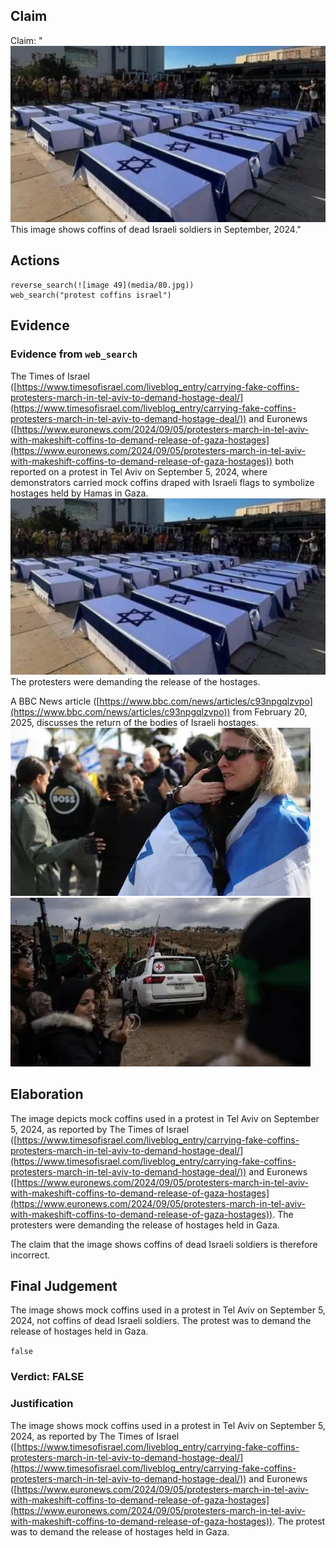## Claim
Claim: "![image 49](media/80.jpg) This image shows coffins of dead Israeli soldiers in September, 2024."

## Actions
```
reverse_search(![image 49](media/80.jpg))
web_search("protest coffins israel")
```

## Evidence
### Evidence from `web_search`
The Times of Israel ([https://www.timesofisrael.com/liveblog_entry/carrying-fake-coffins-protesters-march-in-tel-aviv-to-demand-hostage-deal/](https://www.timesofisrael.com/liveblog_entry/carrying-fake-coffins-protesters-march-in-tel-aviv-to-demand-hostage-deal/)) and Euronews ([https://www.euronews.com/2024/09/05/protesters-march-in-tel-aviv-with-makeshift-coffins-to-demand-release-of-gaza-hostages](https://www.euronews.com/2024/09/05/protesters-march-in-tel-aviv-with-makeshift-coffins-to-demand-release-of-gaza-hostages)) both reported on a protest in Tel Aviv on September 5, 2024, where demonstrators carried mock coffins draped with Israeli flags to symbolize hostages held by Hamas in Gaza. ![image 49](media/80.jpg) The protesters were demanding the release of the hostages.

A BBC News article ([https://www.bbc.com/news/articles/c93npgqlzvpo](https://www.bbc.com/news/articles/c93npgqlzvpo)) from February 20, 2025, discusses the return of the bodies of Israeli hostages. ![image 11734](media/2025-08-31_10-57-1756637853-684424.jpg) ![image 11736](media/2025-08-31_10-57-1756637854-464161.jpg)


## Elaboration
The image depicts mock coffins used in a protest in Tel Aviv on September 5, 2024, as reported by The Times of Israel ([https://www.timesofisrael.com/liveblog_entry/carrying-fake-coffins-protesters-march-in-tel-aviv-to-demand-hostage-deal/](https://www.timesofisrael.com/liveblog_entry/carrying-fake-coffins-protesters-march-in-tel-aviv-to-demand-hostage-deal/)) and Euronews ([https://www.euronews.com/2024/09/05/protesters-march-in-tel-aviv-with-makeshift-coffins-to-demand-release-of-gaza-hostages](https://www.euronews.com/2024/09/05/protesters-march-in-tel-aviv-with-makeshift-coffins-to-demand-release-of-gaza-hostages)). The protesters were demanding the release of hostages held in Gaza.

The claim that the image shows coffins of dead Israeli soldiers is therefore incorrect.


## Final Judgement
The image shows mock coffins used in a protest in Tel Aviv on September 5, 2024, not coffins of dead Israeli soldiers. The protest was to demand the release of hostages held in Gaza.

`false`

### Verdict: FALSE

### Justification
The image shows mock coffins used in a protest in Tel Aviv on September 5, 2024, as reported by The Times of Israel ([https://www.timesofisrael.com/liveblog_entry/carrying-fake-coffins-protesters-march-in-tel-aviv-to-demand-hostage-deal/](https://www.timesofisrael.com/liveblog_entry/carrying-fake-coffins-protesters-march-in-tel-aviv-to-demand-hostage-deal/)) and Euronews ([https://www.euronews.com/2024/09/05/protesters-march-in-tel-aviv-with-makeshift-coffins-to-demand-release-of-gaza-hostages](https://www.euronews.com/2024/09/05/protesters-march-in-tel-aviv-with-makeshift-coffins-to-demand-release-of-gaza-hostages)). The protest was to demand the release of hostages held in Gaza.
